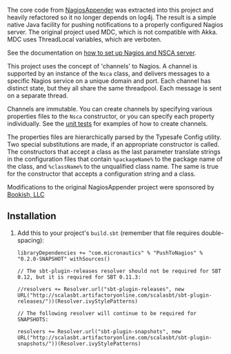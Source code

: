 The core code from [NagiosAppender](https://sourceforge.net/news/?group_id=140996) was extracted into this project
and heavily refactored so it no longer depends on log4j. The result is a simple native Java facility for pushing
notifications to a properly configured Nagios server. The original project used MDC, which is not compatible with Akka.
MDC uses ThreadLocal variables, which are verboten.

See the documentation on [how to set up Nagios and NSCA server](https://docs.google.com/document/d/1DGrlGG87oZdEvDJ1b6Z8JRxOggCDMTp2kUAgj4oJ1Jg/edit#).

This project uses the concept of 'channels' to Nagios.
A channel is supported by an instance of the `Nsca` class,
and delivers messages to a specific Nagios service on a unique domain and port.
Each channel has distinct state, but they all share the same threadpool.
Each message is sent on a separate thread.

Channels are immutable.
You can create channels by specifying various properties files to the `Nsca` constructor,
or you can specify each property individually. See the
[unit tests](https://github.com/mslinn/PushToNagios/blob/master/src/test/scala/com/micronautics/nsca/NscaTest.scala)
for examples of how to create channels.

The properties files are hierarchically parsed by the Typesafe Config utility.
Two special substitutions are made, if an appropriate constructor is called.
The constructors that accept a class as the last parameter translate strings in the configuration files that contain
`%packageName%` to the package name of the class, and `%className%` to the unqualified class name. The same is true
for the constructor that accepts a configuration string and a class.

Modifications to the original NagiosAppender project were sponsored by [Bookish, LLC](http://bookish.com)

## Installation

 1. Add this to your project's `build.sbt` (remember that file requires double-spacing):

        libraryDependencies += "com.micronautics" % "PushToNagios" % "0.2.0-SNAPSHOT" withSources()

        // The sbt-plugin-releases resolver should not be required for SBT 0.12, but it is required for SBT 0.11.3:

        //resolvers += Resolver.url("sbt-plugin-releases", new URL("http://scalasbt.artifactoryonline.com/scalasbt/sbt-plugin-releases/"))(Resolver.ivyStylePatterns)

        // The following resolver will continue to be required for SNAPSHOTS:

        resolvers += Resolver.url("sbt-plugin-snapshots", new URL("http://scalasbt.artifactoryonline.com/scalasbt/sbt-plugin-snapshots/"))(Resolver.ivyStylePatterns)

